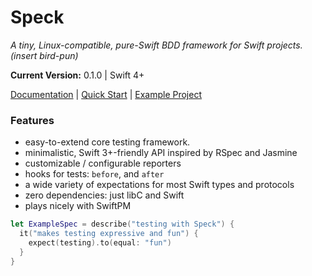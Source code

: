 Speck
========

_A tiny, Linux-compatible, pure-Swift BDD framework for Swift projects.
(insert bird-pun)_

**Current Version:** 0.1.0 | Swift 4+

[Documentation](/Docs/00-main.md) | [Quick Start](/Docs/02-running.md) | [Example Project](https://github.com/bppr/Speck.Example)

### Features
* easy-to-extend core testing framework.
* minimalistic, Swift 3+-friendly API inspired by RSpec and Jasmine
* customizable / configurable reporters
* hooks for tests: `before`, and `after`
* a wide variety of expectations for most Swift types and protocols
* zero dependencies: just libC and Swift
* plays nicely with SwiftPM

```swift
let ExampleSpec = describe("testing with Speck") {
  it("makes testing expressive and fun") {
    expect(testing).to(equal: "fun")
  }
}
```
